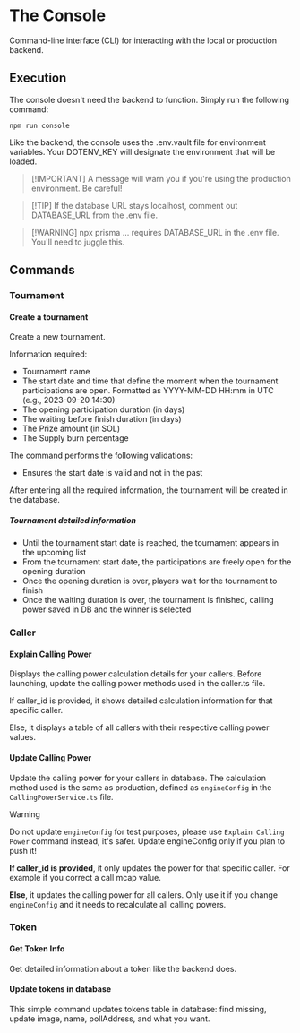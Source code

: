 # The Console

Command-line interface (CLI) for interacting with the local or production backend.

## Execution

The console doesn't need the backend to function. Simply run the following command:

```shell
npm run console
```

Like the backend, the console uses the .env.vault file for environment variables. Your DOTENV_KEY will designate the environment that will be loaded.

> [!IMPORTANT] A message will warn you if you're using the production environment. Be careful!

> [!TIP] If the database URL stays localhost, comment out DATABASE_URL from the .env file.

> [!WARNING] npx prisma ... requires DATABASE_URL in the .env file. You'll need to juggle this.

## Commands

### Tournament

#### Create a tournament

Create a new tournament.

Information required:
- Tournament name
- The start date and time that define the moment when the tournament participations are open. Formatted as YYYY-MM-DD HH:mm in UTC (e.g., 2023-09-20 14:30)
- The opening participation duration (in days)
- The waiting before finish duration (in days)
- The Prize amount (in SOL)
- The Supply burn percentage

The command performs the following validations:
- Ensures the start date is valid and not in the past

After entering all the required information, the tournament will be created in the database.

##### Tournament detailed information

- Until the tournament start date is reached, the tournament appears in the upcoming list
- From the tournament start date, the participations are freely open for the opening duration
- Once the opening duration is over, players wait for the tournament to finish
- Once the waiting duration is over, the tournament is finished, calling power saved in DB and the winner is selected

### Caller

#### Explain Calling Power

Displays the calling power calculation details for your callers. Before launching, update the calling power methods used in the caller.ts file.

If caller_id is provided, it shows detailed calculation information for that specific caller.

Else, it displays a table of all callers with their respective calling power values.

#### Update Calling Power

Update the calling power for your callers in database. The calculation method used is the same as production, defined as `engineConfig` in the `CallingPowerService.ts` file.

> [!WARNING]
> Do not update `engineConfig` for test purposes, please use `Explain Calling Power` command instead, it's safer. Update engineConfig only if you plan to push it!

**If caller_id is provided**, it only updates the power for that specific caller. For example if you correct a call mcap value.

**Else**, it updates the calling power for all callers. Only use it if you change `engineConfig` and it needs to recalculate all calling powers.

### Token

#### Get Token Info

Get detailed information about a token like the backend does.

#### Update tokens in database

This simple command updates tokens table in database: find missing, update image, name, pollAddress, and what you want.
